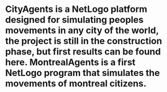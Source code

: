 # CityAgents is a NetLogo platform designed for simulating peoples movements in any city of the world, the project is still in the construction phase, but first results can be found here. MontrealAgents is a first NetLogo program that simulates the movements of montreal citizens.   
